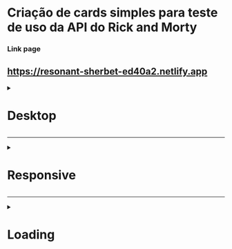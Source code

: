 # Criação de cards simples para teste de uso da API do Rick and Morty

### Link page

## https://resonant-sherbet-ed40a2.netlify.app

<details>

<summary>

# Desktop

</summary>

<summary>

## Home

</summary>

![](https://user-images.githubusercontent.com/92615688/179421370-225e4e45-4a68-4be8-86db-69d729e5a527.gif)

<summary>

## ListCards

</summary>

![](https://user-images.githubusercontent.com/92615688/179421471-39954420-2e77-433a-904b-1c4b5a9ddf38.gif)

</details>



---

<details>

<summary>

# Responsive

</summary>

![](https://user-images.githubusercontent.com/92615688/179421594-f27b58c5-dfe6-4cc5-b765-d496e606903d.gif)

</details>

---

<details>

<summary>

# Loading

</summary>

![](https://user-images.githubusercontent.com/92615688/179380865-5ad574e1-aa52-498e-b8ed-464c89cf05ca.gif)

</details>



